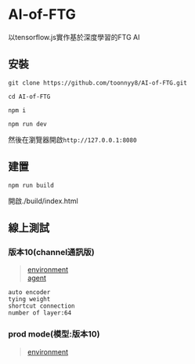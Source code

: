 # AI-of-FTG
以tensorflow.js實作基於深度學習的FTG AI

## 安裝
```
git clone https://github.com/toonnyy8/AI-of-FTG.git

cd AI-of-FTG

npm i

npm run dev
```

然後在瀏覽器開啟`http://127.0.0.1:8080`

## 建置
```
npm run build
```
開啟./build/index.html

## 線上測試

### 版本10(channel通訊版)
>[environment](https://toonnyy8.github.io/AI-of-FTG/build/dddqn10/index.html)  
[agent](https://toonnyy8.github.io/AI-of-FTG/build/dddqn10/agent.html)
```
auto encoder
tying weight
shortcut connection 
number of layer:64
```

### prod mode(模型:版本10)
>[environment](https://toonnyy8.github.io/AI-of-FTG/build/prod_mode/index.html)